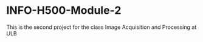 # INFO-H500-Module-2
This is the second project for the class Image Acquisition and Processing at ULB
